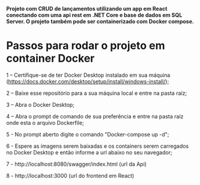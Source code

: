 <p><b>Projeto com CRUD de lançamentos utilizando um app em React conectando com uma api rest em .NET Core e base de dados em SQL Server. O projeto também pode ser containerizado com Docker compose.</b></p>


<h1>Passos para rodar o projeto em container Docker</h1>

1 – Certifique-se de ter Docker Desktop instalado em sua máquina (https://docs.docker.com/desktop/setup/install/windows-install/);

2 – Baixe esse repositório para a sua máquina local e entre na pasta raíz;

3 – Abra o Docker Desktop;

4 – Abra o prompt de comando de sua preferência e entre na pasta raíz onde esta o arquivo Dockerfile;

5 - No prompt aberto digite o comando "Docker-compose up -d";

6 - Espere as imagens serem baixadas e os containers serem carregados no Docker Desktop e então informe a url abaixo no seu navegador;

7 - http://localhost:8080/swagger/index.html (url da Api)

8 - http://localhost:3000 (url do frontend em React)
